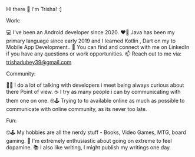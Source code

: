 
Hi there 👋 I'm Trisha! :]


Work:

💻 I've been an Android developer since 2020.
❤️‍🔥 Java has been my primary language since early 2019 and I learned Kotlin , Dart on my to Mobile App Development..
🤝 You can find and connect with me on LinkedIn if you have any questions or work opportunities.
📫 Reach out to me via: trishadubey39@gmail.com

Community:

👨‍🏫 I do a lot of talking with developers i meet being always curious about there Point of view.
☕ I try as many people i can by communicating with them one on one.
🤓🕹️ Trying to to available online as much as possible to communicate with online community, as its never too late.

Fun:

🤓🕹️ My hobbies are all the nerdy stuff - Books, Video Games, MTG, board gaming.
🧗 I'm extremely enthusiastic about going on extreme to feel dopamine.
📚 I also like writing, I might publish my writings one day.
